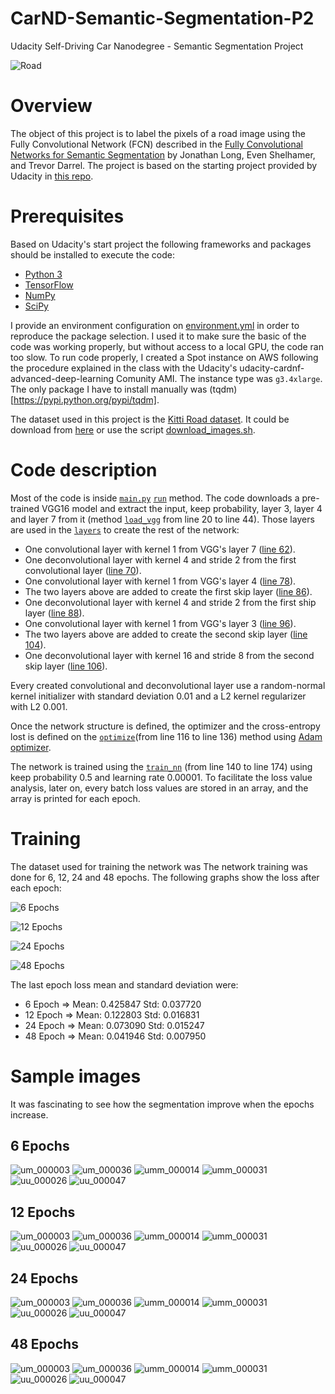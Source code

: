 # CarND-Semantic-Segmentation-P2
Udacity Self-Driving Car Nanodegree - Semantic Segmentation Project

![Road](images/road.gif)

# Overview

The object of this project is to label the pixels of a road image using the Fully Convolutional Network (FCN) described in the [Fully Convolutional Networks for Semantic Segmentation](https://people.eecs.berkeley.edu/~jonlong/long_shelhamer_fcn.pdf) by Jonathan Long, Even Shelhamer, and Trevor Darrel. The project is based on the starting project provided by Udacity in [this repo](https://github.com/udacity/CarND-Semantic-Segmentation).

# Prerequisites

Based on Udacity's start project the following frameworks and packages should be installed to execute the code:

- [Python 3](https://www.python.org/)
- [TensorFlow](https://www.tensorflow.org/)
- [NumPy](http://www.numpy.org/)
- [SciPy](https://www.scipy.org/)

I provide an environment configuration on [environment.yml](./environment.yml) in order to reproduce the package selection. I used it to make sure the basic of the code was working properly, but without access to a local GPU, the code ran too slow. To run code properly, I created a Spot instance on AWS following the procedure explained in the class with the Udacity's udacity-cardnf-advanced-deep-learning Comunity AMI. The instance type was `g3.4xlarge`. The only package I have to install manually was (tqdm)[https://pypi.python.org/pypi/tqdm].

The dataset used in this project is the [Kitti Road dataset](http://www.cvlibs.net/datasets/kitti/eval_road.php). It could be download from [here](http://www.cvlibs.net/download.php?file=data_road.zip) or use the script [download_images.sh](./data/download_images.sh).

# Code description

Most of the code is inside [`main.py`](./main.py) [`run`](./main.py#L178) method. The code downloads a pre-trained VGG16 model and extract the input, keep probability, layer 3, layer 4 and layer 7 from it (method [`load_vgg`](./main.py#L20) from line 20 to line 44). Those layers are used in the [`layers`](./main.py#L49) to create the rest of the network:

- One convolutional layer with kernel 1 from VGG's layer 7 ([line 62](./main.py#L62)).
- One deconvolutional layer with kernel 4 and stride 2 from the first convolutional layer ([line 70](./main.py#L70)).
- One convolutional layer with kernel 1 from VGG's layer 4 ([line 78](./main.py#L78)).
- The two layers above are added to create the first skip layer ([line 86](./main.py#L86)).
- One deconvolutional layer with kernel 4 and stride 2 from the first ship layer ([line 88](./main.py#L88)).
- One convolutional layer with kernel 1 from VGG's layer 3 ([line 96](./main.py#L96)).
- The two layers above are added to create the second skip layer ([line 104](./main.py#L104)).
- One deconvolutional layer with kernel 16 and stride 8 from the second skip layer ([line 106](./main.py#L106)).

Every created convolutional and deconvolutional layer use a random-normal kernel initializer with standard deviation 0.01 and a L2 kernel regularizer with L2 0.001.

Once the network structure is defined, the optimizer and the cross-entropy lost is defined on the [`optimize`](./main.py#L116)(from line 116 to line 136) method using [Adam optimizer](https://en.wikipedia.org/wiki/Stochastic_gradient_descent#Adam).

The network is trained using the [`train_nn`](./main.py#L140) (from line 140 to line 174) using keep probability 0.5 and learning rate 0.00001. To facilitate the loss value analysis, later on, every batch loss values are stored in an array, and the array is printed for each epoch.

# Training

The dataset used for training the network was
The network training was done for 6, 12, 24 and 48 epochs. The following graphs show the loss after each epoch:

![6 Epochs](images/loss_epoch_6.png)

![12 Epochs](images/loss_epoch_12.png)

![24 Epochs](images/loss_epoch_24.png)

![48 Epochs](images/loss_epoch_48.png)

The last epoch loss mean and standard deviation were:

- 6 Epoch   =>    Mean: 0.425847    Std: 0.037720
- 12 Epoch  =>    Mean: 0.122803    Std: 0.016831
- 24 Epoch  =>    Mean: 0.073090    Std: 0.015247
- 48 Epoch  =>    Mean: 0.041946    Std: 0.007950

# Sample images

It was fascinating to see how the segmentation improve when the epochs increase.

## 6 Epochs

![um_000003](images/epoch6/um_000003.png)
![um_000036](images/epoch6/um_000036.png)
![umm_000014](images/epoch6/umm_000014.png)
![umm_000031](images/epoch6/umm_000031.png)
![uu_000026](images/epoch6/uu_000026.png)
![uu_000047](images/epoch6/uu_000047.png)

## 12 Epochs

![um_000003](images/epoch12/um_000003.png)
![um_000036](images/epoch12/um_000036.png)
![umm_000014](images/epoch12/umm_000014.png)
![umm_000031](images/epoch12/umm_000031.png)
![uu_000026](images/epoch12/uu_000026.png)
![uu_000047](images/epoch12/uu_000047.png)

## 24 Epochs

![um_000003](images/epoch24/um_000003.png)
![um_000036](images/epoch24/um_000036.png)
![umm_000014](images/epoch24/umm_000014.png)
![umm_000031](images/epoch24/umm_000031.png)
![uu_000026](images/epoch24/uu_000026.png)
![uu_000047](images/epoch24/uu_000047.png)

## 48 Epochs

![um_000003](images/epoch48/um_000003.png)
![um_000036](images/epoch48/um_000036.png)
![umm_000014](images/epoch48/umm_000014.png)
![umm_000031](images/epoch48/umm_000031.png)
![uu_000026](images/epoch48/uu_000026.png)
![uu_000047](images/epoch48/uu_000047.png)
